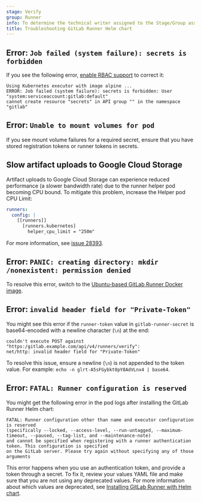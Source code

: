 ```yaml
---
stage: Verify
group: Runner
info: To determine the technical writer assigned to the Stage/Group associated with this page, see https://handbook.gitlab.com/handbook/product/ux/technical-writing/#assignments
title: Troubleshooting GitLab Runner Helm chart
---
```


## Error: `Job failed (system failure): secrets is forbidden`

If you see the following error, [enable RBAC support](kubernetes_helm_chart_configuration.md#enable-rbac-support) to correct it:

```plaintext
Using Kubernetes executor with image alpine ...
ERROR: Job failed (system failure): secrets is forbidden: User "system:serviceaccount:gitlab:default"
cannot create resource "secrets" in API group "" in the namespace "gitlab"
```

## Error: `Unable to mount volumes for pod`

If you see mount volume failures for a required secret, ensure that you have
stored registration tokens or runner tokens in secrets.

## Slow artifact uploads to Google Cloud Storage

Artifact uploads to Google Cloud Storage can experience reduced performance (a slower bandwidth rate)
due to the runner helper pod becoming CPU bound. To mitigate this problem, increase the Helper pod CPU Limit:

```yaml
runners:
  config: |
    [[runners]]
      [runners.kubernetes]
        helper_cpu_limit = "250m"
```

For more information, see [issue 28393](https://gitlab.com/gitlab-org/gitlab-runner/-/issues/28393#note_722733798).

## Error: `PANIC: creating directory: mkdir /nonexistent: permission denied`

To resolve this error, switch to the
[Ubuntu-based GitLab Runner Docker image](kubernetes_helm_chart_configuration.md#switch-to-the-ubuntu-based-gitlab-runner-docker-image).

## Error: `invalid header field for "Private-Token"`

You might see this error if the `runner-token` value in `gitlab-runner-secret`
is base64-encoded with a newline character (`\n`) at the end:

```plaintext
couldn't execute POST against "https:/gitlab.example.com/api/v4/runners/verify":
net/http: invalid header field for "Private-Token"
```

To resolve this issue, ensure a newline (`\n`) is not appended to the token value.
For example: `echo -n glrt-A5sFGybkt0pY8AdVLnx4 | base64`.

## Error: `FATAL: Runner configuration is reserved`

You might get the following error in the pod logs after installing the GitLab Runner Helm chart:

```plaintext
FATAL: Runner configuration other than name and executor configuration is reserved
(specifically --locked, --access-level, --run-untagged, --maximum-timeout, --paused, --tag-list, and --maintenance-note)
and cannot be specified when registering with a runner authentication token. This configuration is specified
on the GitLab server. Please try again without specifying any of those arguments
```

This error happens when you use an authentication token, and
provide a token through a secret.
To fix it, review your values YAML file and make sure that you are not using any deprecated values.
For more information about which values are deprecated, see
[Installing GitLab Runner with Helm chart](https://docs.gitlab.com/ci/runners/new_creation_workflow/#installing-gitlab-runner-with-helm-chart).

